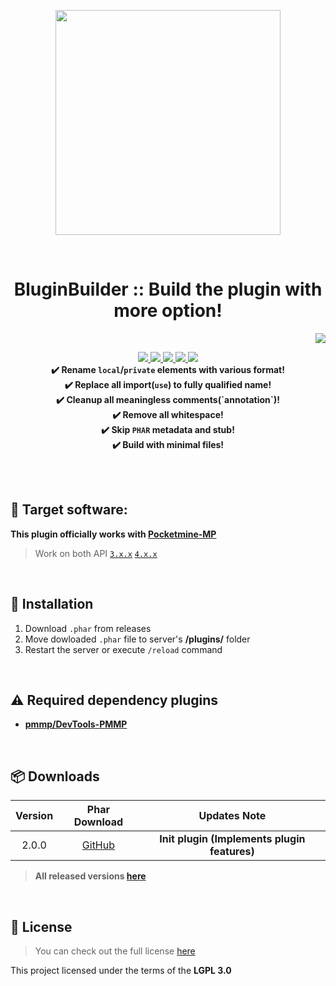 <p align="center"> <img src="https://ghcdn.rawgit.org/Blugin/BluginBuilder-PMMP/master/icon.png" width="360"> </p>
<br> <h1 align="center"> BluginBuilder :: Build the plugin with more option! </h1>
<p align="right">  
  <a href="https://github.com/Blugin/BluginBuilder-PMMP/blob/master/README_KOR.md">  
    <img src="https://img.shields.io/static/v1?label=%ED%95%9C%EA%B5%AD%EC%96%B4&message=%EB%A1%9C+%EC%9D%BD%EA%B8%B0&labelColor=success">  
  </a>  
</p>  
<p align="center">  
  <a href="https://poggit.pmmp.io/ci/Blugin/BluginBuilder-PMMP/BluginBuilder">  
    <img src="https://poggit.pmmp.io/ci.shield/Blugin/BluginBuilder-PMMP/BluginBuilder?style=flat-square">  
  </a>  
  <a href="https://github.com/Blugin/BluginBuilder-PMMP/releases">  
    <img src="https://img.shields.io/github/release/Blugin/BluginBuilder-PMMP.svg?style=flat-square">  
  </a>  
  <a href="https://github.com/Blugin/BluginBuilder-PMMP/releases">  
    <img src="https://img.shields.io/github/downloads/Blugin/BluginBuilder-PMMP/total.svg?style=flat-square">  
  </a>  
  </a>  
  <a href="https://github.com/Blugin/BluginBuilder-PMMP/blob/master/LICENSE">  
    <img src="https://img.shields.io/github/license/Blugin/BluginBuilder-PMMP.svg?style=flat-square">  
  </a>  
  <a href="http://hits.dwyl.com/Blugin/BluginBuilder-PMMP">  
    <img src="http://hits.dwyl.com/Blugin/BluginBuilder-PMMP.svg">  
  </a>  
  <strong>
  <br> ✔️ Rename <code>local</code>/<code>private</code> elements with various format!
  <br> ✔️ Replace all import(<code>use</code>) to fully qualified name!
  <br> ✔️ Cleanup all meaningless comments(`annotation`)!
  <br> ✔️ Remove all whitespace!
  <br> ✔️ Skip <code>PHAR</code> metadata and stub!
  <br> ✔️ Build with minimal files!
  </strong>
</p>  
  
<br>  
<br>  
  
## :file_folder: Target software:  
**This plugin officially works with [**Pocketmine-MP**](https://github.com/pmmp/PocketMine-MP/)**
> Work on both API [`3.x.x`](https://github.com/pmmp/PocketMine-MP/tree/stable) [`4.x.x`](https://github.com/pmmp/PocketMine-MP/tree/master)  
  
<br>  
  
## :wrench: Installation
1) Download `.phar` from releases  
2) Move dowloaded `.phar` file to server's **/plugins/** folder  
3) Restart the server or execute `/reload` command  

<br>  
  
## :warning: Required dependency plugins
- [**pmmp/DevTools-PMMP**](https://github.com/pmmp/DevTools)

<br>  
  
## :package: Downloads  
  
| Version | Phar Download | Updates Note |  
| :-----: | :-----------: | :----------: |    
| 2.0.0 | [GitHub](https://github.com/Blugin/BluginBuilder-PMMP/releases/download/2.0.0/BluginBuilder_v2.0.0.phar)  | **Init plugin (Implements plugin features)** |  
  
> **All released versions [here](https://github.com/Blugin/BluginBuilder-PMMP/releases)**  
  
<br>   
  
## :memo: License  
> You can check out the full license [here](https://github.com/Blugin/BluginBuilder-PMMP/blob/master/LICENSE)  
  
This project licensed under the terms of the **LGPL 3.0**  